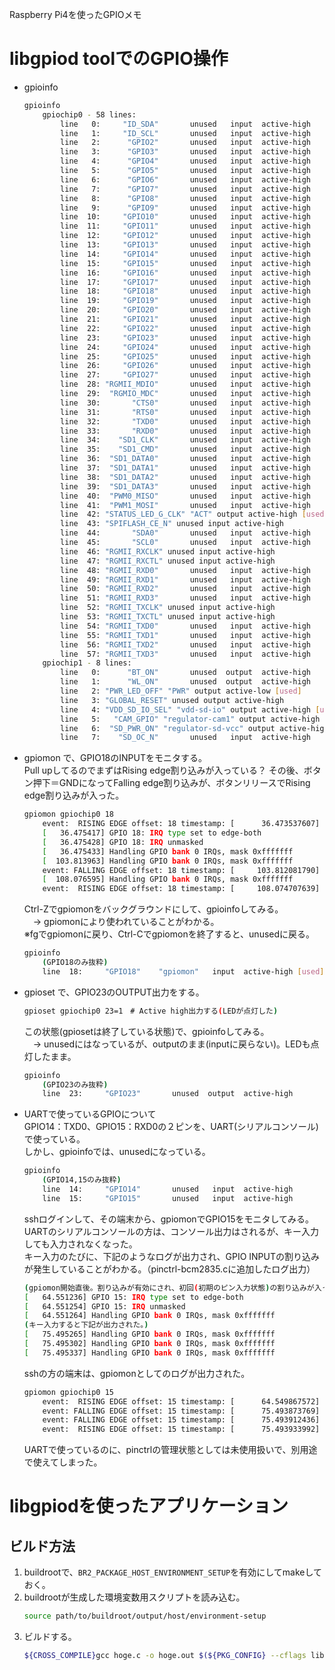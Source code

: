 Raspberry Pi4を使ったGPIOメモ  

# libgpiod toolでのGPIO操作
- gpioinfo
    ```bash
    gpioinfo
        gpiochip0 - 58 lines:
            line   0:     "ID_SDA"       unused   input  active-high
            line   1:     "ID_SCL"       unused   input  active-high
            line   2:      "GPIO2"       unused   input  active-high
            line   3:      "GPIO3"       unused   input  active-high
            line   4:      "GPIO4"       unused   input  active-high
            line   5:      "GPIO5"       unused   input  active-high
            line   6:      "GPIO6"       unused   input  active-high
            line   7:      "GPIO7"       unused   input  active-high
            line   8:      "GPIO8"       unused   input  active-high
            line   9:      "GPIO9"       unused   input  active-high
            line  10:     "GPIO10"       unused   input  active-high
            line  11:     "GPIO11"       unused   input  active-high
            line  12:     "GPIO12"       unused   input  active-high
            line  13:     "GPIO13"       unused   input  active-high
            line  14:     "GPIO14"       unused   input  active-high
            line  15:     "GPIO15"       unused   input  active-high
            line  16:     "GPIO16"       unused   input  active-high
            line  17:     "GPIO17"       unused   input  active-high
            line  18:     "GPIO18"       unused   input  active-high
            line  19:     "GPIO19"       unused   input  active-high
            line  20:     "GPIO20"       unused   input  active-high
            line  21:     "GPIO21"       unused   input  active-high
            line  22:     "GPIO22"       unused   input  active-high
            line  23:     "GPIO23"       unused   input  active-high
            line  24:     "GPIO24"       unused   input  active-high
            line  25:     "GPIO25"       unused   input  active-high
            line  26:     "GPIO26"       unused   input  active-high
            line  27:     "GPIO27"       unused   input  active-high
            line  28: "RGMII_MDIO"       unused   input  active-high
            line  29:  "RGMIO_MDC"       unused   input  active-high
            line  30:       "CTS0"       unused   input  active-high
            line  31:       "RTS0"       unused   input  active-high
            line  32:       "TXD0"       unused   input  active-high
            line  33:       "RXD0"       unused   input  active-high
            line  34:    "SD1_CLK"       unused   input  active-high
            line  35:    "SD1_CMD"       unused   input  active-high
            line  36:  "SD1_DATA0"       unused   input  active-high
            line  37:  "SD1_DATA1"       unused   input  active-high
            line  38:  "SD1_DATA2"       unused   input  active-high
            line  39:  "SD1_DATA3"       unused   input  active-high
            line  40:  "PWM0_MISO"       unused   input  active-high
            line  41:  "PWM1_MOSI"       unused   input  active-high
            line  42: "STATUS_LED_G_CLK" "ACT" output active-high [used]
            line  43: "SPIFLASH_CE_N" unused input active-high
            line  44:       "SDA0"       unused   input  active-high
            line  45:       "SCL0"       unused   input  active-high
            line  46: "RGMII_RXCLK" unused input active-high
            line  47: "RGMII_RXCTL" unused input active-high
            line  48: "RGMII_RXD0"       unused   input  active-high
            line  49: "RGMII_RXD1"       unused   input  active-high
            line  50: "RGMII_RXD2"       unused   input  active-high
            line  51: "RGMII_RXD3"       unused   input  active-high
            line  52: "RGMII_TXCLK" unused input active-high
            line  53: "RGMII_TXCTL" unused input active-high
            line  54: "RGMII_TXD0"       unused   input  active-high
            line  55: "RGMII_TXD1"       unused   input  active-high
            line  56: "RGMII_TXD2"       unused   input  active-high
            line  57: "RGMII_TXD3"       unused   input  active-high
        gpiochip1 - 8 lines:
            line   0:      "BT_ON"       unused  output  active-high
            line   1:      "WL_ON"       unused  output  active-high
            line   2: "PWR_LED_OFF" "PWR" output active-low [used]
            line   3: "GLOBAL_RESET" unused output active-high
            line   4: "VDD_SD_IO_SEL" "vdd-sd-io" output active-high [used]
            line   5:   "CAM_GPIO" "regulator-cam1" output active-high [used]
            line   6:  "SD_PWR_ON" "regulator-sd-vcc" output active-high [used]
            line   7:    "SD_OC_N"       unused   input  active-high
    ```
- gpiomon で、GPIO18のINPUTをモニタする。  
    Pull upしてるのでまずはRising edge割り込みが入っている？
    その後、ボタン押下＝GNDになってFalling edge割り込みが、ボタンリリースでRising edge割り込みが入った。
    ```bash
    gpiomon gpiochip0 18
        event:  RISING EDGE offset: 18 timestamp: [      36.473537607]
        [   36.475417] GPIO 18: IRQ type set to edge-both
        [   36.475428] GPIO 18: IRQ unmasked
        [   36.475433] Handling GPIO bank 0 IRQs, mask 0xfffffff
        [  103.813963] Handling GPIO bank 0 IRQs, mask 0xfffffff
        event: FALLING EDGE offset: 18 timestamp: [     103.812081790]
        [  108.076595] Handling GPIO bank 0 IRQs, mask 0xfffffff
        event:  RISING EDGE offset: 18 timestamp: [     108.074707639]
    ```
    Ctrl-Zでgpiomonをバックグラウンドにして、gpioinfoしてみる。  
    　-> gpiomonにより使われていることがわかる。  
    ※fgでgpiomonに戻り、Ctrl-Cでgpiomonを終了すると、unusedに戻る。
    ```bash
    gpioinfo
        (GPIO18のみ抜粋)
        line  18:     "GPIO18"    "gpiomon"   input  active-high [used]
    ```
- gpioset で、GPIO23のOUTPUT出力をする。
    ```bash
    gpioset gpiochip0 23=1　# Active high出力する(LEDが点灯した)
    ```
    この状態(gpiosetは終了している状態)で、gpioinfoしてみる。  
    　-> unusedにはなっているが、outputのまま(inputに戻らない)。LEDも点灯したまま。
    ```bash
    gpioinfo
        (GPIO23のみ抜粋)
        line  23:     "GPIO23"       unused  output  active-high
    ```

- UARTで使っているGPIOについて  
    GPIO14：TXD0、GPIO15：RXD0の２ピンを、UART(シリアルコンソール)で使っている。  
    しかし、gpioinfoでは、unusedになっている。
    ```bash
    gpioinfo
        (GPIO14,15のみ抜粋)
        line  14:     "GPIO14"       unused   input  active-high
        line  15:     "GPIO15"       unused   input  active-high
    ```
    sshログインして、その端末から、gpiomonでGPIO15をモニタしてみる。  
    UARTのシリアルコンソールの方は、コンソール出力はされるが、キー入力しても入力されなくなった。  
    キー入力のたびに、下記のようなログが出力され、GPIO INPUTの割り込みが発生していることがわかる。（pinctrl-bcm2835.cに追加したログ出力）
    ```bash
    (gpiomon開始直後。割り込みが有効にされ、初回(初期のピン入力状態)の割り込みが入ったログ。)
    [   64.551236] GPIO 15: IRQ type set to edge-both
    [   64.551254] GPIO 15: IRQ unmasked
    [   64.551264] Handling GPIO bank 0 IRQs, mask 0xfffffff
    (キー入力すると下記が出力された。)
    [   75.495265] Handling GPIO bank 0 IRQs, mask 0xfffffff
    [   75.495302] Handling GPIO bank 0 IRQs, mask 0xfffffff
    [   75.495337] Handling GPIO bank 0 IRQs, mask 0xfffffff
    ```
    sshの方の端末は、gpiomonとしてのログが出力された。
    ```bash
    gpiomon gpiochip0 15
        event:  RISING EDGE offset: 15 timestamp: [      64.549867572]
        event: FALLING EDGE offset: 15 timestamp: [      75.493873769]
        event: FALLING EDGE offset: 15 timestamp: [      75.493912436]
        event:  RISING EDGE offset: 15 timestamp: [      75.493933992]
    ```

    UARTで使っているのに、pinctrlの管理状態としては未使用扱いで、別用途で使えてしまった。


# libgpiodを使ったアプリケーション
## ビルド方法
1. buildrootで、`BR2_PACKAGE_HOST_ENVIRONMENT_SETUP`を有効にしてmakeしておく。
1. buildrootが生成した環境変数用スクリプトを読み込む。
   ```bash
   source path/to/buildroot/output/host/environment-setup
   ```
1. ビルドする。
   ```bash
   ${CROSS_COMPILE}gcc hoge.c -o hoge.out $(${PKG_CONFIG} --cflags libgpiod) $(${PKG_CONFIG} --libs libgpiod)
   ```
